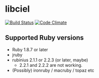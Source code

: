 # libciel

[![Build Status](https://travis-ci.org/cielavenir/ruby_libciel.png)](https://travis-ci.org/cielavenir/ruby_libciel) [![Code Climate](https://codeclimate.com/github/cielavenir/ruby_libciel.png)](https://codeclimate.com/github/cielavenir/ruby_libciel)

## Supported Ruby versions
* Ruby 1.8.7 or later
* jruby
* rubinius 2.1.1 or 2.2.3 (or later, maybe)
  * 2.2.1 and 2.2.2 are not working.
* (Possibly) ironruby / macruby / topaz etc
